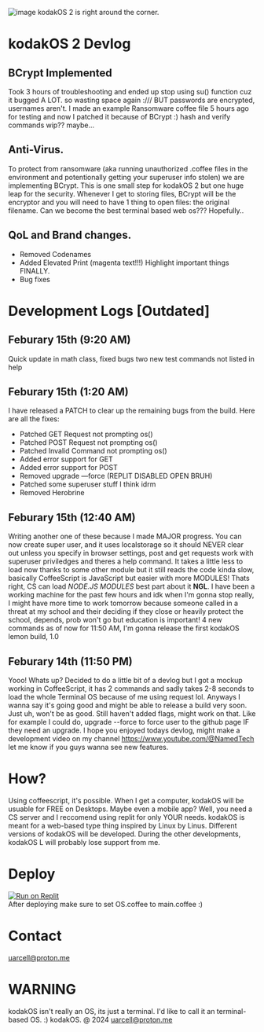 ![image](https://github.com/Celluarbyte/kodakOS/assets/158518863/2a151e8a-1dbc-4e83-8133-ee7ad018c3fb)
kodakOS 2 is right around the corner.
# kodakOS 2 Devlog
## BCrypt Implemented
Took 3 hours of troubleshooting and ended up stop using su() function cuz it bugged A LOT. so wasting space again :/// BUT passwords are encrypted, usernames aren't. I made an example Ransomware coffee file 5 hours ago for testing and now I patched it because of BCrypt :) hash and verify commands wip?? maybe...
## Anti-Virus.
To protect from ransomware (aka running unauthorized .coffee files in the environment and potentionally getting your superuser info stolen) we are implementing BCrypt. This is one small step for kodakOS 2 but one huge leap for the security. Whenever I get to storing files, BCrypt will be the encryptor and you will need to have 1 thing to open files: the original filename. Can we become the best terminal based web os??? Hopefully..
## QoL and Brand changes.
- Removed Codenames
- Added Elevated Print (magenta text!!!) Highlight important things FINALLY.
- Bug fixes
# Development Logs [Outdated]
## Feburary 15th (9:20 AM)
Quick update in math class, fixed bugs two new test commands not listed in help
## Feburary 15th (1:20 AM)
I have released a PATCH to clear up the remaining bugs from the build. Here are all the fixes:<br>
- Patched GET Request not prompting os()<br>
- Patched POST Request not prompting os()<br>
- Patched Invalid Command not prompting os()<br>
- Added error support for GET<br>
- Added error support for POST<br>
- Removed upgrade —force (REPLIT DISABLED OPEN BRUH)<br>
- Patched some superuser stuff I think idrm<br>
- Removed Herobrine
## Feburary 15th (12:40 AM)
Writing another one of these because I made MAJOR progress. You can now create super user, and it uses localstorage so it should NEVER clear out unless you specify in browser settings, post and get requests work with superuser priviledges and theres a help command. It takes a little less to load now thanks to some other module but it still reads the code kinda slow, basically CoffeeScript is JavaScript but easier with more MODULES! Thats right, CS can load *NODE.JS MODULES* best part about it **NGL**. I have been a working machine for the past few hours and idk when I'm gonna stop really, I might have more time to work tomorrow because someone called in a threat at my school and their deciding if they close or heavily protect the school, depends, prob won't go but education is important! 4 new commands as of now for 11:50 AM, I'm gonna release the first kodakOS lemon build, 1.0
## Feburary 14th (11:50 PM)
Yooo! Whats up? Decided to do a little bit of a devlog but I got a mockup working in CoffeeScript, it has 2 commands and sadly takes 2-8 seconds to load the whole Terminal OS because of me using request lol. Anyways I wanna say it's going good and might be able to release a build very soon. Just uh, won't be as good. Still haven't added flags, might work on that. Like for example I could do, upgrade --force to force user to the github page IF they need an upgrade. I hope you enjoyed todays devlog, might make a development video on my channel https://www.youtube.com/@NamedTech let me know if you guys wanna see new features.
# How?
Using coffeescript, it's possible. When I get a computer, kodakOS will be usuable for FREE on Desktops. Maybe even a mobile app? Well, you need a CS server and I reccomend using replit for only YOUR needs. kodakOS is meant for a web-based type thing inspired by Linux by Linus. Different versions of kodakOS will be developed. During the other developments, kodakOS L will probably lose support from me.
# Deploy
[![Run on Replit](https://replit.com/badge/github/Celluarbyte/kodakOS)](https://replit.com/github/Celluarbyte/kodakOS)
<br>After deploying make sure to set OS.coffee to main.coffee :)
# Contact
uarcell@proton.me
# WARNING
kodakOS isn't really an OS, its just a terminal. I'd like to call it an terminal-based OS. :) kodakOS. @ 2024 uarcell@proton.me
